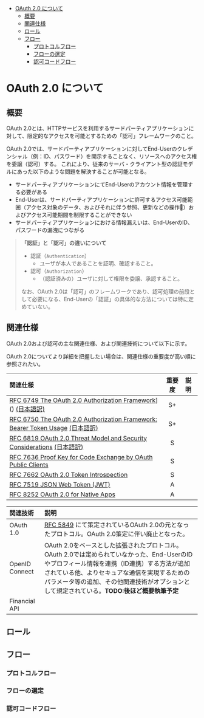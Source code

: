 - [OAuth 2.0 について](#oauth-20-%E3%81%AB%E3%81%A4%E3%81%84%E3%81%A6)
  - [概要](#%E6%A6%82%E8%A6%81)
  - [関連仕様](#%E9%96%A2%E9%80%A3%E4%BB%95%E6%A7%98)
  - [ロール](#%E3%83%AD%E3%83%BC%E3%83%AB)
  - [フロー](#%E3%83%95%E3%83%AD%E3%83%BC)
    - [プロトコルフロー](#%E3%83%97%E3%83%AD%E3%83%88%E3%82%B3%E3%83%AB%E3%83%95%E3%83%AD%E3%83%BC)
    - [フローの選定](#%E3%83%95%E3%83%AD%E3%83%BC%E3%81%AE%E9%81%B8%E5%AE%9A)
    - [認可コードフロー](#%E8%AA%8D%E5%8F%AF%E3%82%B3%E3%83%BC%E3%83%89%E3%83%95%E3%83%AD%E3%83%BC)


# OAuth 2.0 について

## 概要

OAuth 2.0とは、HTTPサービスを利用するサードパーティアプリケーションに対して、限定的なアクセスを可能とするための「認可」フレームワークのこと。

OAuth 2.0では、サードパーティアプリケーションに対してEnd-Userのクレデンシャル（例：ID、パスワード）を開示することなく、リソースへのアクセス権を委譲（認可）する。
これにより、従来のサーバ・クライアント型の認証モデルにあった以下のような問題を解決することが可能となる。

- サードパーティアプリケーションにてEnd-Userのアカウント情報を管理する必要がある
- End-Userは、サードパーティアプリケーションに許可するアクセス可能範囲（アクセス対象のデータ、およびそれに伴う参照、更新などの操作）およびアクセス可能期間を制限することができない
- サードパーティアプリケーションにおける情報漏えいは、End-UserのID、パスワードの漏洩につながる

> **「認証」と「認可」の違いについて**
> 
> - 認証（`Authentication`）
>   - ユーザが本人であることを証明、確認すること。
> - 認可（`Authorization`）
>   - （認証済みの）ユーザに対して権限を委譲、承認すること。
> 
> なお、OAuth 2.0は「認可」のフレームワークであり、認可処理の前段として必要になる、End-Userの「認証」の具体的な方法については特に定めていない。

## 関連仕様

OAuth 2.0および認可の主な関連仕様、および関連技術について以下に示す。

OAuth 2.0についてより詳細を把握したい場合は、関連仕様の重要度が高い順に参照されたい。

| 関連仕様 | 重要度 | 説明             |
| :------ | :---: | :---------------- |
| [RFC 6749 The OAuth 2.0 Authorization Framework](https://tools.ietf.org/html/rfc6749)]() [(日本語訳)](http://openid-foundation-japan.github.io/rfc6749.ja.html)| S+ |
| [RFC 6750 The OAuth 2.0 Authorization Framework: Bearer Token Usage](https://tools.ietf.org/html/rfc6750) [(日本語訳)](http://openid-foundation-japan.github.io/rfc6750.ja.html)| S+ |
| [RFC 6819 OAuth 2.0 Threat Model and Security Considerations](https://tools.ietf.org/html/rfc6819) [(日本語訳)](http://openid-foundation-japan.github.io/rfc6819.ja.html)| S  |
| [RFC 7636 Proof Key for Code Exchange by OAuth Public Clients](https://tools.ietf.org/html/rfc7636) | S | |
| [RFC 7662 OAuth 2.0 Token Introspection](https://tools.ietf.org/html/rfc7662) | S | |
| [RFC 7519 JSON Web Token (JWT)](https://tools.ietf.org/html/rfc7519) | A | |
| [RFC 8252 OAuth 2.0 for Native Apps](https://tools.ietf.org/html/rfc8252) | A | |

| 関連技術        | 説明              |
| :------------- | :---------------- |
| OAuth 1.0      | [RFC 5849](https://tools.ietf.org/html/rfc5849) にて策定されているOAuth 2.0の元となったプロトコル。OAuth 2.0策定に伴い廃止となった。 |
| OpenID Connect | OAuth 2.0をベースとした拡張されたプロトコル。OAuth 2.0では定められていなかった、End-UserのIDやプロフィール情報を連携（ID連携）する方法が追加されている他、よりセキュアな通信を実現するためのパラメータ等の追加、その他関連技術がオプションとして規定されている。**TODO:後ほど概要執筆予定** |
| Financial API  |   |



## ロール

## フロー

### プロトコルフロー

### フローの選定

### 認可コードフロー





